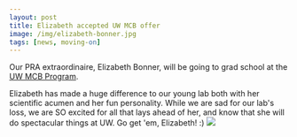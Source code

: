 ```yaml
---
layout: post
title: Elizabeth accepted UW MCB offer
image: /img/elizabeth-bonner.jpg
tags: [news, moving-on]
---
```

Our PRA extraordinaire, Elizabeth Bonner, will be going to grad school at the [UW MCB Program](https://grad.uw.edu/about-the-graduate-school/interdisciplinary-programs/molecular-and-cellular-biology/). 

Elizabeth has made a huge difference to our young lab both with her scientific acumen and her fun personality. While we are sad for our lab's loss, we are SO excited for all that lays ahead of her, and know that she will do spectacular things at UW. Go get 'em, Elizabeth! :) <img src="https://emojis.slackmojis.com/emojis/images/1453406830/264/success-kid.png?1453406830" />

<br>
<br>
